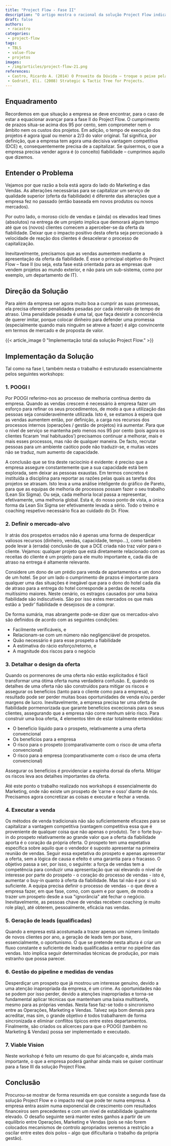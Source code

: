 ```yaml
---
title: "Project Flow - Fase II"
description: "O artigo mostra o racional da solução Project Flow indicada para as empresas que têm no seu core a execução de multi-projetos, depois de se ter criado uma decisiva vantagem competitiva (DCE)."
draft: false
authors:
 - racastro
categories:
 - project-flow
tags:
 - TBLS
 - value-flow
 - projetos
images:
 - /img/articles/project-flow-21.png
references:
 - Castro, Ricardo A. (2014) O Proveito da Dúvida – troque o peixe pela cana de pesca. Leanpub.
 - Godratt, Eli. (2008) Strategic & Tactic Tree for Projects.
---
```


## Enquadramento

Recordemos em que situação a empresa se deve encontrar, para o caso de estar a equacionar avançar para a fase II do Project Flow. O cumprimento de prazos situa-se acima dos 95 por cento, sem comprometer nem o âmbito nem os custos dos projetos. Em adição, o tempo de execução dos projetos é agora igual ou menor a 2/3 do valor original. Tal significa, por definição, que a empresa tem agora uma decisiva vantagem competitiva (DCE) e, consequentemente precisa de a capitalizar. Se quisermos, o que a empresa precisa vender agora é (o conceito) fiabilidade – cumprimos aquilo que dizemos.

## Entender o Problema

Vejamos por que razão a bola está agora do lado do Marketing e das Vendas. As alterações necessárias para se capitalizar um serviço de qualidade superior (oferta da fiabilidade) é diferente das alterações que a empresa fez no passado (então baseada em novos produtos ou novos mercados).

Por outro lado, o moroso ciclo de vendas e (ainda) os elevados lead times (absolutos) na entrega de um projeto implica que demorará algum tempo até que os (novos) clientes comecem a aperceber-se da oferta da fiabilidade. Deixar que o impacto positivo desta oferta seja percecionado à velocidade de reação dos clientes é desacelerar o processo de capitalização.

Inevitavelmente, precisamos que as vendas aumentem mediante a apresentação da oferta da fiabilidade. É esse o principal objetivo do Project Flow – fase II (ou seja, esta fase está orientada para as empresas que vendem projetos ao mundo exterior, e não para um sub-sistema, como por exemplo, um departamento de IT).

## Direção da Solução

Para além da empresa ser agora muito boa a cumprir as suas promessas, ela precisa oferecer penalidades pesadas por cada intervalo de tempo de atraso. Uma penalidade pesada é uma tal, que faça desistir a concorrência de querer imitar, porque colocar dinheiro para defender uma promessa (especialmente quando mais ninguém se atreve a fazer) é algo convincente em termos de mercado e de proposta de valor.

{{< article_image 0 "Implementação total da solução Project Flow." >}}

## Implementação da Solução

Tal como na fase I, também nesta o trabalho é estruturado essencialmente pelos seguintes workshops:

### 1. POOGI I

Por POOGI referimo-nos ao processo de melhoria contínua dentro da empresa. Quando as vendas crescem é necessário à empresa fazer um esforço para refinar os seus procedimentos, de modo a que a utilização das pessoas seja consideravelmente utilizada. Isto é, se estamos à espera que as vendas aumentem então, por definição, a carga nos recursos dos processos internos (operações / gestão de projetos) irá aumentar. Para que o nível de serviço se mantenha pelo menos nos 95 por cento (pois agora os clientes ficaram ‘mal habituados’) precisamos continuar a melhorar, mais e mais esses processos, mas não de qualquer maneira. De facto, recrutar pessoas para um ambiente caótico pode não traduzir-se, e muitas vezes não se traduz, num aumento de capacidade.

A conclusão que se tira deste raciocínio é evidente: é preciso que a empresa assegure constantemente que a sua capacidade está bem explorada, sem deixar as pessoas exaustas. Em termos concretos é instituída a disciplina para reportar as razões pelas quais as tarefas dos projetos se atrasam. Isto leva a uma análise inteligente do gráfico de Pareto, para que as equipas de melhoria de processos possam fazer o seu trabalho (Lean Six Sigma). Ou seja, cada melhoria local passa a representar, efetivamente, uma melhoria global. Esta é, do nosso ponto de vista, a única forma da Lean Six Sigma ser efetivamente levada a sério. Todo o treino e coaching respetivo necessário fica ao cuidado do Dr. Flow.

### 2. Definir o mercado-alvo

Ir atrás dos prospetos errados não é apenas uma forma de desperdiçar valiosos recursos (dinheiro, vendas, capacidade, tempo…), como também pode levar à (errada) conclusão de que a DCE criada não traz valor para o cliente. Vejamos: qualquer projeto que está diretamente relacionado com as receitas do cliente é um projeto para ele muito importante e, cada dia de atraso na entrega é altamente relevante.

Considere um dono de um prédio para venda de apartamentos e um dono de um hotel. Se por um lado o cumprimento de prazos é importante para qualquer uma das situações é inegável que para o dono do hotel cada dia de atraso para a entrega do hotel corresponde a perdas de receita muitíssimo maiores. Neste cenário, os estragos causados por uma baixa fiabilidade são indiscutíveis. São por isso estes mercados os que mais estão a ‘pedir’ fiabilidade e desejosos de a comprar.

De forma sumária, mas abrangente pode-se dizer que os mercados-alvo são definidos de acordo com as seguintes condições:

- Facilmente verificáveis, e
- Relacionam-se com um número não negligenciável de prospetos.
- Quão necessário é para esse prospeto a fiabilidade
- A estimativa do rácio esforço/retorno, e
- A magnitude dos riscos para o negócio

### 3. Detalhar o design da oferta

Quando os pormenores de uma oferta não estão explicitados é fácil transformar uma ótima oferta numa verdadeira confusão. E, quando os detalhes de uma oferta não são construídos para mitigar os riscos e assegurar os benefícios (tanto para o cliente como para a empresa), o resultado pode ser perder muitas boas oportunidades de venda e/ou perder margens de lucro. Inevitavelmente, a empresa precisa ter uma oferta de fiabilidade pormenorizada que garante benefícios excecionais para os seus clientes, assegurando que a empresa não corre nenhum sério risco. Para construir uma boa oferta, 4 elementos têm de estar totalmente entendidos:

- O benefício líquido para o prospeto, relativamente a uma oferta convencional
- Os benefícios para a empresa
- O risco para o prospeto (comparativamente com o risco de uma oferta convencional)
- O risco para a empresa (comparativamente com o risco de uma oferta convencional)

Assegurar os benefícios é providenciar a espinha dorsal da oferta. Mitigar os riscos leva aos detalhes importantes da oferta.

Até este ponto o trabalho realizado nos workshops é essencialmente do Marketing, onde não existe um prospeto de ‘carne e osso’ diante de nós. Precisamos agora concretizar as coisas e executar e fechar a venda.

### 4. Executar a venda

Os métodos de venda tradicionais não são suficientemente eficazes para se capitalizar a vantagem competitiva (vantagem competitiva essa que é proveniente de qualquer coisa que não apenas o produto). Ter o forte buy-in do prospeto relativamente ao grande valor que a oferta da fiabilidade aporta é o coração da própria oferta. O prospeto tem uma expetativa específica sobre aquilo que o vendedor é suposto apresentar na primeira reunião de vendas. Seguir essa expetativa do prospeto e apenas apresentar a oferta, sem a lógica de causa e efeito é uma garantia para o fracasso. O objetivo passa a ser, por isso, o seguinte: a força de vendas tem a competência para conduzir uma apresentação que vai elevando o nível de interesse por parte do prospeto - o coração do processo de vendas - isto é, aumentar o buy-in quanto à oferta da fiabilidade. Mas tal não é por si só suficiente. A equipa precisa definir o processo de vendas - o que deve a empresa fazer, em que fase, como, com quem e por quem, de modo a trazer um prospeto desde a sua "ignorância" até fechar o negócio. Inevitavelmente, as pessoas chave de vendas recebem coaching (e muito role play), até obterem, pessoalmente, eficácia nas vendas.

### 5. Geração de leads (qualificadas)

Quando a empresa está acostumada a trazer apenas um número limitado de novos clientes por ano, a geração de leads tem por base, essencialmente, o oportunismo. O que se pretende nesta altura é criar um fluxo constante e suficiente de leads qualificadas a entrar no pipeline das vendas. Isto implica seguir determinadas técnicas de produção, por mais estranho que possa parecer.

### 6. Gestão do pipeline e medidas de vendas

Desperdiçar um prospeto que já mostrou um interesse genuíno, devido a uma atenção inapropriada da empresa, é um crime. As oportunidades não se podem por isso perder, devido a atenções inapropriadas e torna-se fundamental aplicar técnicas que mantenham uma baixa multitarefa, mesmo para as próprias vendas. Nesta fase faz-se todo o sincronismo entre as Operações, Marketing e Vendas. Talvez seja bom demais para acreditar, mas sim, o grande objetivo é todos trabalharem de forma sincronizada e eliminar conflitos típicos entre estes departamentos. Finalmente, são criados os alicerces para que o POOGI (também no Marketing & Vendas) possa ser implementado e executado.

### 7. Viable Vision

Neste workshop é feito um resumo do que foi alcançado e, ainda mais importante, o que a empresa poderá ganhar ainda mais se quiser continuar para a fase III da solução Project Flow.

## Conclusão

Procurou-se mostrar de forma resumida em que consiste a segunda fase da solução Project Flow e o impacto real que pode ter numa empresa. A empresa entra assim numa exponencial de crescimento com resultados financeiros sem precedentes e com um nível de estabilidade igualmente elevado. O desafio seguinte será manter estes ganhos a partir de um equilíbrio entre Operações, Marketing e Vendas (pois se não forem colocados mecanismos de controlo apropriados veremos a restrição a oscilar entre estes dois polos – algo que dificultaria o trabalho da própria gestão).
